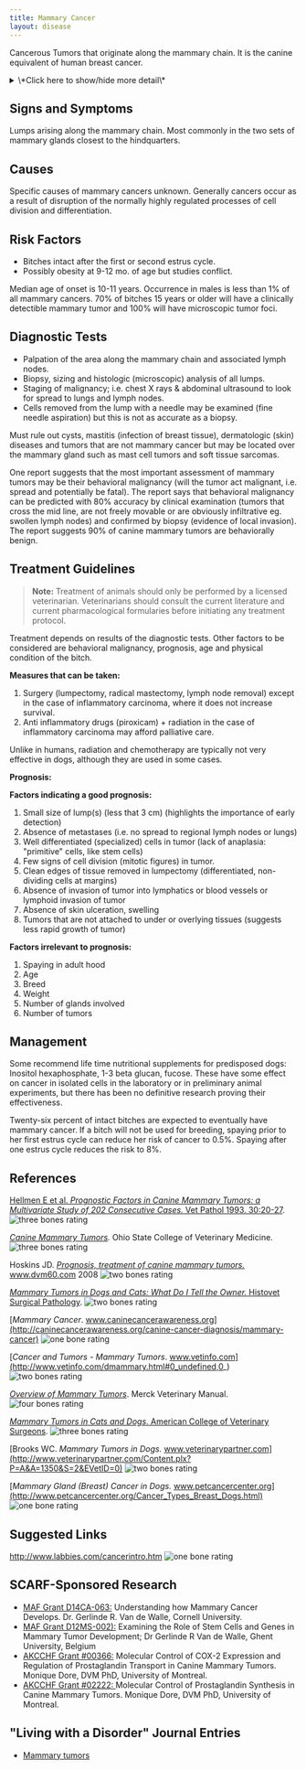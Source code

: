 ```yaml
---
title: Mammary Cancer
layout: disease
---
```


Cancerous Tumors that originate along the mammary chain. It is the
canine equivalent of human breast cancer.

<details>
<summary>\*Click here to show/hide more detail\*</summary>

In 50% of cases mammary lumps are benign (not cancer). The remaining 50%
are malignant tumors that are classified based on the embryonic origin
of the cancerous cells they contain, determined by microscopic analysis
of the tumor biopsy.

**Benign tumors**

- Adenoma (glandular)
- Benign mixed tumor
- Duct papilloma
- Lipoma

**Malignant tumors**

- Carcinomas (including: Non infiltrating, Simple and Complex,
  Tubulopapillary, Anaplastic (dedifferentiated), Spindle cell,
  Squamous cell, Mucinous, and Lipid-rich)
- Sarcoma
- Carcinosarcoma
- Adenocarcinoma
- Malignant mixed tumor

Tumors can be mixed, having cells from different origins, and different
tumors in the same animal can be different types.

</details>

## Signs and Symptoms

Lumps arising along the mammary chain. Most commonly in the two sets of
mammary glands closest to the hindquarters.

## Causes

Specific causes of mammary cancers unknown. Generally cancers occur as a
result of disruption of the normally highly regulated processes of cell
division and differentiation.

## Risk Factors

- Bitches intact after the first or second estrus cycle.
- Possibly obesity at 9-12 mo. of age but studies conflict.

Median age of onset is 10-11 years. Occurrence in males is less than 1%
of all mammary cancers. 70% of bitches 15 years or older will have a
clinically detectible mammary tumor and 100% will have microscopic tumor
foci.

## Diagnostic Tests

- Palpation of the area along the mammary chain and associated lymph
  nodes.
- Biopsy, sizing and histologic (microscopic) analysis of all lumps.
- Staging of malignancy; i.e. chest X rays & abdominal ultrasound to
  look for spread to lungs and lymph nodes.
- Cells removed from the lump with a needle may be examined (fine
  needle aspiration) but this is not as accurate as a biopsy.

Must rule out cysts, mastitis (infection of breast tissue), dermatologic
(skin) diseases and tumors that are not mammary cancer but may be
located over the mammary gland such as mast cell tumors and soft tissue
sarcomas.

One report suggests that the most important assessment of mammary tumors
may be their behavioral malignancy (will the tumor act malignant, i.e.
spread and potentially be fatal). The report says that behavioral
malignancy can be predicted with 80% accuracy by clinical examination
(tumors that cross the mid line, are not freely movable or are obviously
infiltrative eg. swollen lymph nodes) and confirmed by biopsy (evidence
of local invasion). The report suggests 90% of canine mammary tumors are
behaviorally benign.

## Treatment Guidelines

> **Note:** Treatment of animals should only be performed by a licensed
> veterinarian. Veterinarians should consult the current literature and
> current pharmacological formularies before initiating any treatment
> protocol.

Treatment depends on results of the diagnostic tests. Other factors to
be considered are behavioral malignancy, prognosis, age and physical
condition of the bitch.

**Measures that can be taken:**

1. Surgery (lumpectomy, radical mastectomy, lymph node removal) except
   in the case of inflammatory carcinoma, where it does not increase
   survival.
2. Anti inflammatory drugs (piroxicam) + radiation in the case of
   inflammatory carcinoma may afford palliative care.

Unlike in humans, radiation and chemotherapy are typically not very
effective in dogs, although they are used in some cases.

**Prognosis:**

**Factors indicating a good prognosis:**

1. Small size of lump(s) (less that 3 cm) (highlights the importance of
   early detection)
2. Absence of metastases (i.e. no spread to regional lymph nodes or
   lungs)
3. Well differentiated (specialized) cells in tumor (lack of anaplasia:
   "primitive" cells, like stem cells)
4. Few signs of cell division (mitotic figures) in tumor.
5. Clean edges of tissue removed in lumpectomy (differentiated,
   non-dividing cells at margins)
6. Absence of invasion of tumor into lymphatics or blood vessels or
   lymphoid invasion of tumor
7. Absence of skin ulceration, swelling
8. Tumors that are not attached to under or overlying tissues (suggests
   less rapid growth of tumor)

**Factors irrelevant to prognosis:**

1. Spaying in adult hood
2. Age
3. Breed
4. Weight
5. Number of glands involved
6. Number of tumors

## Management

Some recommend life time nutritional supplements for predisposed dogs:
Inositol hexaphosphate, 1-3 beta glucan, fucose. These have some effect
on cancer in isolated cells in the laboratory or in preliminary animal
experiments, but there has been no definitive research proving their
effectiveness.

Twenty-six percent of intact bitches are expected to eventually have
mammary cancer. If a bitch will not be used for breeding, spaying prior
to her first estrus cycle can reduce her risk of cancer to 0.5%. Spaying
after one estrus cycle reduces the risk to 8%.

## References

[Hellmen E et al. _Prognostic Factors in Canine Mammary Tumors: a
Multivariate Study of 202 Consecutive Cases._ Vet Pathol 1993.
30:20-27](http://vet.sagepub.com/content/30/1/20.short).
![three bones
rating](/img/3-bones.gif)

_[Canine Mammary Tumors](https://vet.osu.edu/vmc/companion/our-services/oncology-and-hematology/common-tumor-types/canine-mammary-tumors)._ Ohio State College of Veterinary
Medicine.
![three bones
rating](/img/3-bones.gif)

Hoskins JD. _[Prognosis, treatment of canine mammary tumors.](https://www.dvm360.com/view/prognosis-treatment-canine-mammary-tumors)_
www.dvm60.com
2008
![two bones
rating](/img/2-bones.gif)

[_Mammary Tumors in Dogs and Cats: What Do I Tell the Owner._ Histovet
Surgical
Pathology](http://www.histovet.com/pdf/HIS_MammaryTumor.pdf).
![two bones
rating](/img/2-bones.gif)

[_Mammary Cancer_.
www.caninecancerawareness.org](http://caninecancerawareness.org/canine-cancer-diagnosis/mammary-cancer)
![one bone
rating](/img/1-bone.gif)

[_Cancer and Tumors - Mammary Tumors_.
www.vetinfo.com](http://www.vetinfo.com/dmammary.html#0_undefined,0_)
![two bones
rating](/img/2-bones.gif)

_[Overview of Mammary
Tumors](http://www.merckvetmanual.com/mvm/reproductive_system/mammary_tumors/overview_of_mammary_tumors.html)_.
Merck Veterinary Manual. ![four bones
rating](/img/4-bones.gif)

[_Mammary Tumors in Cats and Dogs_. American College of Veterinary
Surgeons](https://www.acvs.org/small-animal/mammary-tumors).
![three bones
rating](/img/3-bones.gif)

[Brooks WC. _Mammary Tumors in Dogs._
www.veterinarypartner.com](http://www.veterinarypartner.com/Content.plx?P=A&A=1350&S=2&EVetID=0)
![two bones
rating](/img/2-bones.gif)

[_Mammary Gland (Breast) Cancer in Dogs._
www.petcancercenter.org](http://www.petcancercenter.org/Cancer_Types_Breast_Dogs.html)
![one bone
rating](/img/1-bone.gif)

## Suggested Links

<http://www.labbies.com/cancerintro.htm> ![one bone
rating](/img/1-bone.gif)

## SCARF-Sponsored Research

- [MAF Grant D14CA-063:](/research/current-studies/morris-grant-d14ca-063) Understanding how Mammary Cancer Develops. Dr. Gerlinde R. Van de Walle, Cornell University.
- [MAF Grant D12MS-002):](/research/current-studies/morris-d12ms-002) Examining the Role of Stem Cells and Genes in Mammary Tumor Development; Dr Gerlinde R Van de Walle, Ghent University, Belgium
- [AKCCHF Grant #00366:](/research/current-studies/akcchf-grant-0366) Molecular Control of COX-2 Expression and Regulation of Prostaglandin Transport in Canine Mammary Tumors. Monique Dore, DVM PhD, University of Montreal.
- [AKCCHF Grant #02222: ](/research/current-studies/akcchf-grant-02222)Molecular Control of Prostaglandin Synthesis in Canine Mammary Tumors. Monique Dore, DVM PhD, University of Montreal.

## "Living with a Disorder" Journal Entries

- [Mammary tumors](/diseases/mammary-cancer-1-mammary-tumors)
